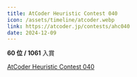 ```yaml
---
title: AtCoder Heuristic Contest 040
icon: /assets/timeline/atcoder.webp
link: https://atcoder.jp/contests/ahc040
date: 2024-12-09
---
```


**60 位 / 1061** 入賞

[AtCoder Heuristic Contest 040](https://atcoder.jp/contests/ahc040)
